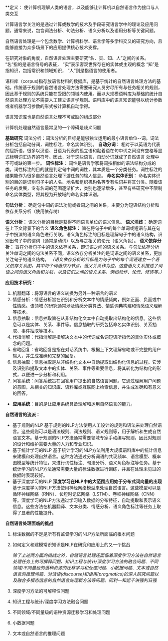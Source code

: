 **定义： 使计算机理解人类的语言，以及能够让计算机以自然语言作为接口与人类交互

计算语言学关注的是通过计算或数学的技术及手段研究语言学中的理论及应用问题，通常来说，包含词法分析、句法分析、语义分析以及语用分析等关键问题。

自然语言处理是一个包含数学、计算机科学、语言学等多学科交又的研究方向，且能够直接为众多场景下的应用提供核心技术支撑。

在研究对象的角度，自然语言处理主要研究“名、实、知、人”之间的关系。
“名”指的是语言符号的表征，
“实”表示客观世界存在的实体或主观的概念
“知”是指知识，包括常识和领域知识，
“人”则是指语言的使用者。

语料库（corpus)指存放语言材料的数据库，是基于统计的自然语言处理方法的基础。传统基于规则的自然语言处理方法需要研究人员穷尽所有与任务相关的规则，因此基于规则的系统只能在受限的领域内使用。而以大规模语料库为基础的统计自然语言处理方法不需要人工建立语言学规则。语料库中的语言知识能够以统计参数或者机器学习参数的形式被计算机自动学得。

语言知识库也是自然语言处理不可或缺的组成部分

计算机处理自然语言最常见的一个障碍是歧义问题

**基础研究**
  词法分析：词法分析的目标是能够独立运用的最小语言单位--词。词法分析包括自动分词，词性标注，命名实体识别。
        **自动分词：**
        相对于以英语为代表的屈折语，很多以汉语、日语为代表的孤立语和黏着语在句中词之间没有空格等显式标明词汇边界的符号。因此，对于这些语言，自动分词就成了自然语言 
        处理中不可或缺的第一步。
        **词性标注**：
        词性是语言学家将词按相似的语法结构分成的类。词性标注的目的就是判定句中词的词性，其本质是一个分类任务。词性标注的结果能作为很多自然语言处理下游任务的输人信息。
        **命名实体识别**：
        命名实体识别的目的是识别句子中的人名、地名和组织机构名等专有名词并将其分类。随着该任务的发展，专有名词的范围逐渐扩大，类别也逐渐增多，甚至有些研究中不限制命名实体类型，将其视为开放域的命名实体识别。

**句法分析**：
确定句中词的语法功能或者词之间的关系，主要分为短语结构分析和依存关系分析（使用依存树）

**语义分析：**
语义分析的目标是获得不同语言单位的语义信息。
        **语义消歧：**
        确定词在上下文背景下的含义
        **语义角色标注：**
        旨在将句子中的每个单词或短语与其在句子中扮演的语义角色进行关联。语义角色标注的目标是理解句子中的语义结构，识别出句子中的谓词（通常是动词）以及与之相关的论元（语义角色）。
        **语义依存分析：**
        旨在分析句子中的语义依存关系，即词语之间的语义关系。与句法依存分析关注单词之间的句法关系不同，语义依存分析关注的是词语之间的语义关系，更加关注句子的语义结构。
        *（语义依存分析的目标是为句子中的每个词语建立一个语义依存关系图，其中每个词语作为节点，语义关系作为边。这些语义关系描述了词语之间的语义角色和关联，以及它们之间的语义关系，例如动作、论元、修饰等。）*

**应用技术研究**：
  1. 机器翻译：将源语言的语义转换为另外一种语言的语义
  2. 情感分析：情感分析旨在识别和分析文本中的情感倾向，例如正面、负面或中性情感。该领域 的研究通常涉及情感分类算法、情感词典构建和情感语义理解等技术。
  3. 信息抽取：信息抽取旨在从非结构化文本中自动提取出结构化的信息。这些信息可以是实体、关系、事件等。信息抽取的研究包括命名实体识别、关系抽取、事件抽取等技术。
  4. 代指消解：代指消解是指解决文本中的代词或名词短语所指代的具体实体或概念的问题。
  5. 省略回复：省略回复是指在对话系统中，根据上下文理解省略或不完整的用户输入，并生成准确和完整的回复。
  6. 信息抽取：信息抽取是从非结构化文本中自动提取出结构化信息的过程。它涉及识别和提取文本中的实体、关系、事件等重要信息，将其转化为结构化的形式，以便进一步分析和利用。
  7. 问答系统：问答系统旨在回答用户提出的自然语言问题。它通过理解用户问题的意图，从相关的知识库、语料库或互联网上检索信息，并生成准确和有意义的回答。

* **应用系统**：目的是让应用系统具备理解和运用自然语言的能力。

**自然语言的流派：**
   * 基于规则的NLP
          基于规则的NLP方法使用人工设计的规则和语法来处理自然语言。这些规则可以是语法规则、词法规则、语义规则等，用于解析和生成自然语言文本。基于规则的NLP方法通常需要领域专家手动编写规则，因此对规则的设计和维护需要大量的人力和专业知识。
   * 基于统计学习的NLP
         基于统计学习的NLP方法利用大规模语料库中的统计信息来建模和处理自然语言。这种方法通过分析词语的共现频率、语言模型、概率图模型等统计特征，来进行词性标注、句法分析、语义角色标注等任务。基于统计学习的NLP方法通常需要大量的标注数据进行训练，并且在处理未见过的数据时表现较好。
   * 基于深度学习的NLP
        **深度学习在NLP中的大范围应用始于分布式词向量的出现**
        基于深度学习的NLP方法使用神经网络模型来处理自然语言。这些模型可以是循环神经网络（RNN）、长短时记忆网络（LSTM）、卷积神经网络（CNN）等。深度学习的NLP方法通过学习输入数据的分布特征，自动提取和表示语义信息。这些方法在机器翻译、文本分类、情感分析、语义角色标注等任务上取得了显著的性能提升。

**自然语言处理面临的挑战**
1. 标注数据的不足是所有有监督学习的NLP方法所面临的根本问题
2. 如何定义和建模常识知识是NLP在研究和应用上的又一个挑战
    
    *除了上述两方面的挑战之外，自然语言处理还面临着深度学习方法在自然语言处理任务上的可解释问题、知识工程与统计/深度学习方法的融合问题、不同领域/不同量级的语种资源的迁移学习和处理问题、小数据问题、文本或自然语言的推理问题、对话语(discourse)和语用(pragmatics)的深人研究间题以及融合多模态信息的自然语言处理新方法等问题。同利一和运千讲强利日强*
    
1. 深度学习方法的可解释性问题
2. 知识工程与统计/深度学习方法融合问题
3. 不同领域/不同量级的语种资源迁移学习和处理问题
4. 小数据问题
5. 文本或自然语言的推理问题

